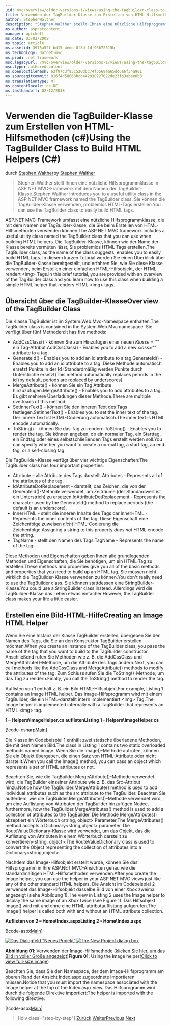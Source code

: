 ```yaml
---
uid: mvc/overview/older-versions-1/views/using-the-tagbuilder-class-to-build-html-helpers-cs
title: Verwenden der TagBuilder-Klasse zum Erstellen von HTML-Hilfsmethoden (c#) | Microsoft Docs
author: StephenWalther
description: "Stephen Walther stellt Ihnen eine nützliche Hilfsprogrammklasse in ASP.NET MVC-Framework mit dem Namen der TagBuilder-Klasse. Sie können einfach die TagBuilder-Klasse, um..."
ms.author: aspnetcontent
manager: wpickett
ms.date: 03/02/2009
ms.topic: article
ms.assetid: 3975a52f-bd15-4edd-8f3d-1df93672515b
ms.technology: dotnet-mvc
ms.prod: .net-framework
msc.legacyurl: /mvc/overview/older-versions-1/views/using-the-tagbuilder-class-to-build-html-helpers-cs
msc.type: authoredcontent
ms.openlocfilehash: 63f07c3f95c520dbc74f3568aa65dc6a6f34a901
ms.sourcegitcommit: 016f4d58663bcd442930227022de23fb3abee0b3
ms.translationtype: MT
ms.contentlocale: de-DE
ms.lasthandoff: 02/12/2018
---
```

<a name="using-the-tagbuilder-class-to-build-html-helpers-c"></a><span data-ttu-id="e7806-104">Verwenden die TagBuilder-Klasse zum Erstellen von HTML-Hilfsmethoden (c#)</span><span class="sxs-lookup"><span data-stu-id="e7806-104">Using the TagBuilder Class to Build HTML Helpers (C#)</span></span>
====================
<span data-ttu-id="e7806-105">durch [Stephen Walther](https://github.com/StephenWalther)</span><span class="sxs-lookup"><span data-stu-id="e7806-105">by [Stephen Walther](https://github.com/StephenWalther)</span></span>

> <span data-ttu-id="e7806-106">Stephen Walther stellt Ihnen eine nützliche Hilfsprogrammklasse in ASP.NET MVC-Framework mit dem Namen der TagBuilder-Klasse.</span><span class="sxs-lookup"><span data-stu-id="e7806-106">Stephen Walther introduces you to a useful utility class in the ASP.NET MVC framework named the TagBuilder class.</span></span> <span data-ttu-id="e7806-107">Sie können die TagBuilder-Klasse verwenden, problemlos HTML-Tags erstellen.</span><span class="sxs-lookup"><span data-stu-id="e7806-107">You can use the TagBuilder class to easily build HTML tags.</span></span>


<span data-ttu-id="e7806-108">ASP.NET MVC-Framework umfasst eine nützliche Hilfsprogrammklasse, die mit dem Namen der TagBuilder-Klasse, die Sie beim Erstellen von HTML-Hilfsmethoden verwenden können.</span><span class="sxs-lookup"><span data-stu-id="e7806-108">The ASP.NET MVC framework includes a useful utility class named the TagBuilder class that you can use when building HTML helpers.</span></span> <span data-ttu-id="e7806-109">Die TagBuilder-Klasse, können wie der Name der Klasse bereits vermuten lässt, Sie problemlos HTML-Tags erstellen.</span><span class="sxs-lookup"><span data-stu-id="e7806-109">The TagBuilder class, as the name of the class suggests, enables you to easily build HTML tags.</span></span> <span data-ttu-id="e7806-110">In diesem kurzen Tutorial werden Sie einen Überblick über die TagBuilder-Klasse bereitgestellt, und erfahren Sie, wie Sie diese Klasse verwenden, beim Erstellen einer einfachen HTML-Hilfsobjekt, der HTML rendert &lt;Img&gt; Tags.</span><span class="sxs-lookup"><span data-stu-id="e7806-110">In this brief tutorial, you are provided with an overview of the TagBuilder class and you learn how to use this class when building a simple HTML helper that renders HTML &lt;img&gt; tags.</span></span>

## <a name="overview-of-the-tagbuilder-class"></a><span data-ttu-id="e7806-111">Übersicht über die TagBuilder-Klasse</span><span class="sxs-lookup"><span data-stu-id="e7806-111">Overview of the TagBuilder Class</span></span>

<span data-ttu-id="e7806-112">Die Klasse TagBuilder ist im System.Web.Mvc-Namespace enthalten.</span><span class="sxs-lookup"><span data-stu-id="e7806-112">The TagBuilder class is contained in the System.Web.Mvc namespace.</span></span> <span data-ttu-id="e7806-113">Sie verfügt über fünf Methoden:</span><span class="sxs-lookup"><span data-stu-id="e7806-113">It has five methods:</span></span>

- <span data-ttu-id="e7806-114">AddCssClass() - können Sie zum Hinzufügen einer neuen *Klasse = ""* ein Tag-Attribut.</span><span class="sxs-lookup"><span data-stu-id="e7806-114">AddCssClass() - Enables you to add a new *class=""* attribute to a tag.</span></span>
- <span data-ttu-id="e7806-115">GenerateId() - Enables you to add an id attribute to a tag.</span><span class="sxs-lookup"><span data-stu-id="e7806-115">GenerateId() - Enables you to add an id attribute to a tag.</span></span> <span data-ttu-id="e7806-116">Diese Methode automatisch ersetzt Punkte in der Id (Standardmäßig werden Punkte durch Unterstriche ersetzt)</span><span class="sxs-lookup"><span data-stu-id="e7806-116">This method automatically replaces periods in the id (by default, periods are replaced by underscores)</span></span>
- <span data-ttu-id="e7806-117">MergeAttribute() - können Sie ein Tag Attribute hinzuzufügen.</span><span class="sxs-lookup"><span data-stu-id="e7806-117">MergeAttribute() - Enables you to add attributes to a tag.</span></span> <span data-ttu-id="e7806-118">Es gibt mehrere Überladungen dieser Methode.</span><span class="sxs-lookup"><span data-stu-id="e7806-118">There are multiple overloads of this method.</span></span>
- <span data-ttu-id="e7806-119">SetInnerText() - können Sie den inneren Text des Tags festlegen.</span><span class="sxs-lookup"><span data-stu-id="e7806-119">SetInnerText() - Enables you to set the inner text of the tag.</span></span> <span data-ttu-id="e7806-120">Der innere Text ist HTML-Codierung automatisch.</span><span class="sxs-lookup"><span data-stu-id="e7806-120">The inner text is HTML encode automatically.</span></span>
- <span data-ttu-id="e7806-121">ToString() - können Sie das Tag zu rendern.</span><span class="sxs-lookup"><span data-stu-id="e7806-121">ToString() - Enables you to render the tag.</span></span> <span data-ttu-id="e7806-122">Sie können angeben, ob ein normaler Tag, ein Starttag, ein Endtag oder eines selbstschließenden Tags erstellt werden soll.</span><span class="sxs-lookup"><span data-stu-id="e7806-122">You can specify whether you want to create a normal tag, a start tag, an end tag, or a self-closing tag.</span></span>
  

<span data-ttu-id="e7806-123">Die TagBuilder-Klasse verfügt über vier wichtige Eigenschaften:</span><span class="sxs-lookup"><span data-stu-id="e7806-123">The TagBuilder class has four important properties:</span></span>

- <span data-ttu-id="e7806-124">Attribute – alle Attribute des Tags darstellt.</span><span class="sxs-lookup"><span data-stu-id="e7806-124">Attributes - Represents all of the attributes of the tag.</span></span>
- <span data-ttu-id="e7806-125">IdAttributeDotReplacement - darstellt, das Zeichen, die von der GenerateId()-Methode verwendet, um Zeiträume (der Standardwert ist ein Unterstrich) zu ersetzen.</span><span class="sxs-lookup"><span data-stu-id="e7806-125">IdAttributeDotReplacement - Represents the character used by the GenerateId() method to replace periods (the default is an underscore).</span></span>
- <span data-ttu-id="e7806-126">InnerHTML - stellt die inneren Inhalte des Tags dar.</span><span class="sxs-lookup"><span data-stu-id="e7806-126">InnerHTML - Represents the inner contents of the tag.</span></span> <span data-ttu-id="e7806-127">Diese Eigenschaft eine Zeichenfolge zuweisen *nicht* HTML-Codierung die Zeichenfolge.</span><span class="sxs-lookup"><span data-stu-id="e7806-127">Assigning a string to this property *does not* HTML encode the string.</span></span>
- <span data-ttu-id="e7806-128">TagName - stellt den Namen des Tags.</span><span class="sxs-lookup"><span data-stu-id="e7806-128">TagName - Represents the name of the tag.</span></span>

<span data-ttu-id="e7806-129">Diese Methoden und Eigenschaften geben Ihnen alle grundlegenden Methoden und Eigenschaften, die Sie benötigen, um ein HTML-Tag zu erstellen.</span><span class="sxs-lookup"><span data-stu-id="e7806-129">These methods and properties give you all of the basic methods and properties that you need to build up an HTML tag.</span></span> <span data-ttu-id="e7806-130">Sie müssen nicht wirklich die TagBuilder-Klasse verwenden zu können.</span><span class="sxs-lookup"><span data-stu-id="e7806-130">You don't really need to use the TagBuilder class.</span></span> <span data-ttu-id="e7806-131">Sie können stattdessen eine StringBuilder-Klasse.</span><span class="sxs-lookup"><span data-stu-id="e7806-131">You could use a StringBuilder class instead.</span></span> <span data-ttu-id="e7806-132">Allerdings wird die TagBuilder-Klasse das Leben etwas einfacher.</span><span class="sxs-lookup"><span data-stu-id="e7806-132">However, the TagBuilder class makes your life a little easier.</span></span>

## <a name="creating-an-image-html-helper"></a><span data-ttu-id="e7806-133">Erstellen eine Bild-HTML-Hilfe</span><span class="sxs-lookup"><span data-stu-id="e7806-133">Creating an Image HTML Helper</span></span>

<span data-ttu-id="e7806-134">Wenn Sie eine Instanz der Klasse TagBuilder erstellen, übergeben Sie den Namen des Tags, die Sie an den Konstruktor TagBuilder erstellen möchten.</span><span class="sxs-lookup"><span data-stu-id="e7806-134">When you create an instance of the TagBuilder class, you pass the name of the tag that you want to build to the TagBuilder constructor.</span></span> <span data-ttu-id="e7806-135">Anschließend rufen Sie Methoden wie z. B. die AddCssClass und MergeAttribute()-Methode, um die Attribute des Tags ändern.</span><span class="sxs-lookup"><span data-stu-id="e7806-135">Next, you can call methods like the AddCssClass and MergeAttribute() methods to modify the attributes of the tag.</span></span> <span data-ttu-id="e7806-136">Zum Schluss rufen Sie die ToString()-Methode, um das Tag zu rendern.</span><span class="sxs-lookup"><span data-stu-id="e7806-136">Finally, you call the ToString() method to render the tag.</span></span>

<span data-ttu-id="e7806-137">Auflisten von 1 enthält z. B. ein Bild HTML-Hilfsobjekt.</span><span class="sxs-lookup"><span data-stu-id="e7806-137">For example, Listing 1 contains an Image HTML helper.</span></span> <span data-ttu-id="e7806-138">Das Image-Hilfsprogramm wird mit einem TagBuilder, die ein HTML-darstellt intern implementiert &lt;Img&gt; Tag.</span><span class="sxs-lookup"><span data-stu-id="e7806-138">The Image helper is implemented internally with a TagBuilder that represents an HTML &lt;img&gt; tag.</span></span>

<span data-ttu-id="e7806-139">**1 – Helpers\ImageHelper.cs auflisten**</span><span class="sxs-lookup"><span data-stu-id="e7806-139">**Listing 1 - Helpers\ImageHelper.cs**</span></span>

[!code-csharp[Main](using-the-tagbuilder-class-to-build-html-helpers-cs/samples/sample1.cs)]

<span data-ttu-id="e7806-140">Die Klasse im Codebeispiel 1 enthält zwei statische überladene Methoden, die mit dem Namen Bild.</span><span class="sxs-lookup"><span data-stu-id="e7806-140">The class in Listing 1 contains two static overloaded methods named Image.</span></span> <span data-ttu-id="e7806-141">Wenn Sie die Image()-Methode aufrufen, können Sie ein Objekt übergeben, die einen Satz von HTML-Attribute oder nicht darstellt.</span><span class="sxs-lookup"><span data-stu-id="e7806-141">When you call the Image() method, you can pass an object which represents a set of HTML attributes or not.</span></span>

<span data-ttu-id="e7806-142">Beachten Sie, wie die TagBuilder.MergeAttribute()-Methode verwendet wird, die TagBuilder einzelner Attribute wie z. B. das Src-Attribut hinzu.</span><span class="sxs-lookup"><span data-stu-id="e7806-142">Notice how the TagBuilder.MergeAttribute() method is used to add individual attributes such as the src attribute to the TagBuilder.</span></span> <span data-ttu-id="e7806-143">Beachten Sie außerdem, wie die TagBuilder.MergeAttributes()-Methode verwendet wird, um eine Auflistung von Attributen der TagBuilder hinzufügen.</span><span class="sxs-lookup"><span data-stu-id="e7806-143">Notice, furthermore, how the TagBuilder.MergeAttributes() method is used to add a collection of attributes to the TagBuilder.</span></span> <span data-ttu-id="e7806-144">Die Methode MergeAttributes() akzeptiert ein Wörterbuch&lt;string, object&gt; Parameter.</span><span class="sxs-lookup"><span data-stu-id="e7806-144">The MergeAttributes() method accepts a Dictionary&lt;string,object&gt; parameter.</span></span> <span data-ttu-id="e7806-145">Die RouteValueDictionary-Klasse wird verwendet, um das Objekt, das die Auflistung von Attributen in einem Wörterbuch darstellt zu konvertieren&lt;string, object&gt;.</span><span class="sxs-lookup"><span data-stu-id="e7806-145">The RouteValueDictionary class is used to convert the Object representing the collection of attributes into a Dictionary&lt;string,object&gt;.</span></span>

<span data-ttu-id="e7806-146">Nachdem das Image-Hilfsobjekt erstellt wurde, können Sie das Hilfsprogramm in Ihre ASP.NET MVC-Ansichten genau wie die standardmäßigen HTML-Hilfsmethoden verwenden.</span><span class="sxs-lookup"><span data-stu-id="e7806-146">After you create the Image helper, you can use the helper in your ASP.NET MVC views just like any of the other standard HTML helpers.</span></span> <span data-ttu-id="e7806-147">Die Ansicht im Codebeispiel 2 verwendet das Image-Hilfsobjekt dasselbe Bild von einer Xbox zweimal angezeigt (siehe Abbildung 1).</span><span class="sxs-lookup"><span data-stu-id="e7806-147">The view in Listing 2 uses the Image helper to display the same image of an Xbox twice (see Figure 1).</span></span> <span data-ttu-id="e7806-148">Das Hilfsobjekt Image() wird mit und ohne eine HTML-attributauflistung aufgerufen.</span><span class="sxs-lookup"><span data-stu-id="e7806-148">The Image() helper is called both with and without an HTML attribute collection.</span></span>

<span data-ttu-id="e7806-149">**Auflisten von 2 – Home\Index.aspx**</span><span class="sxs-lookup"><span data-stu-id="e7806-149">**Listing 2 - Home\Index.aspx**</span></span>

[!code-aspx[Main](using-the-tagbuilder-class-to-build-html-helpers-cs/samples/sample2.aspx)]


<span data-ttu-id="e7806-150">[![Das Dialogfeld "Neues Projekt"](using-the-tagbuilder-class-to-build-html-helpers-cs/_static/image1.jpg)](using-the-tagbuilder-class-to-build-html-helpers-cs/_static/image1.png)</span><span class="sxs-lookup"><span data-stu-id="e7806-150">[![The New Project dialog box](using-the-tagbuilder-class-to-build-html-helpers-cs/_static/image1.jpg)](using-the-tagbuilder-class-to-build-html-helpers-cs/_static/image1.png)</span></span>

<span data-ttu-id="e7806-151">**Abbildung 01**: Verwenden der Image-Hilfsmethode ([klicken Sie hier, um das Bild in voller Größe angezeigt](using-the-tagbuilder-class-to-build-html-helpers-cs/_static/image2.png))</span><span class="sxs-lookup"><span data-stu-id="e7806-151">**Figure 01**: Using the Image helper([Click to view full-size image](using-the-tagbuilder-class-to-build-html-helpers-cs/_static/image2.png))</span></span>


<span data-ttu-id="e7806-152">Beachten Sie, dass Sie den Namespace, der dem Image-Hilfsprogramm am oberen Rand der Ansicht Index.aspx zugeordnete importieren müssen.</span><span class="sxs-lookup"><span data-stu-id="e7806-152">Notice that you must import the namespace associated with the Image helper at the top of the Index.aspx view.</span></span> <span data-ttu-id="e7806-153">Das Hilfsprogramm wird durch die folgende Direktive importiert:</span><span class="sxs-lookup"><span data-stu-id="e7806-153">The helper is imported with the following directive:</span></span>

[!code-aspx[Main](using-the-tagbuilder-class-to-build-html-helpers-cs/samples/sample3.aspx)]

>[!div class="step-by-step"]
<span data-ttu-id="e7806-154">[Zurück](creating-custom-html-helpers-cs.md)
[Weiter](creating-page-layouts-with-view-master-pages-cs.md)</span><span class="sxs-lookup"><span data-stu-id="e7806-154">[Previous](creating-custom-html-helpers-cs.md)
[Next](creating-page-layouts-with-view-master-pages-cs.md)</span></span>
